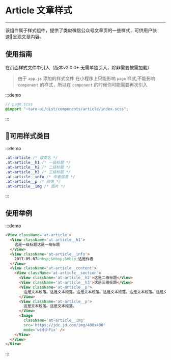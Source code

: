 # Article 文章样式

---

该组件属于样式组件，提供了类似微信公众号文章页的一些样式，可供用户快速呈现文章内容。

## 使用指南

在页面样式文件中引入（版本v2.0.0+ 无需单独引入，除非需要按需加载）

> 由于 `app.js` 添加的样式文件 在小程序上只能影响 `page` 样式,不能影响 `component` 的样式，所以在 `component` 的时候你可能需要再次引入

:::demo
```scss
// page.scss
@import "~taro-ui/dist/components/article/index.scss";
```
:::


## 可用样式类目

:::demo
```CSS
.at-article /* 根类名 */
.at-article__h1 /* 一级标题 */
.at-article__h2 /* 二级标题 */
.at-article__h3 /* 三级标题 */
.at-article__info /* 作者信息 */
.at-article__p /* 段落 */
.at-article__img /* 图片 */
```
:::

## 使用举例

:::demo
```html
<View className='at-article'>
  <View className='at-article__h1'>
    这是一级标题这是一级标题
  </View>
  <View className='at-article__info'>
    2017-05-07&nbsp;&nbsp;&nbsp;这是作者
  </View>
  <View className='at-article__content'>
    <View className='at-article__section'>
      <View className='at-article__h2'>这是二级标题</View>
      <View className='at-article__h3'>这是三级标题</View>
      <View className='at-article__p'>
        这是文本段落。这是文本段落。这是文本段落。这是文本段落。这是文本段落。这是文本段落。这是文本段落。这是文本落。这是文本段落。1234567890123456789012345678901234567890 ABCDEFGHIJKLMNOPQRSTUVWXYZ
      </View>
      <View className='at-article__p'>
        这是文本段落。这是文本段落。
      </View>
      <Image 
        className='at-article__img' 
        src='https://jdc.jd.com/img/400x400' 
        mode='widthFix' />
    </View>
  </View>
</View>
```
:::
